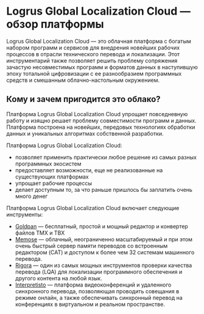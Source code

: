 # Logrus Global Localization Cloud — обзор платформы

Logrus Global Localization Cloud — это облачная платформа с богатым набором  программ и сервисов для внедрения новейших рабочих процессов в отрасли технического перевода и локализации. Этот инструментарий также позволяет решить проблему сопряжения зачастую несовместимых программ и форматов данных в наступившую эпоху тотальной цифровизации с ее разнообразием программных средств и смешанным облачно-настольным окружением.

## Кому и зачем пригодится это облако?

Платформа Logrus Global Localization Cloud упрощает повседневную работу и изящно решает проблему совместимости программ и данных. Платформа построена на новейших, передовых технологиях обработки данных и уникальных алгоритмах собственной разработки.

Платформа Logrus Global Localization Cloud:

* позволяет применить практически любое решение из самых разных программных экосистем
* предоставляет возможности, еще не реализованные на существующих платформах
* упрощает рабочие процессы
* делает доступным то, за что раньше пришлось бы заплатить очень много денег

Платформа Logrus Global Localization Cloud включает следующие инструменты:

* [Goldpan](goldpan.md)       — бесплатный, простой и мощный редактор и конвертер файлов TMX и TBX
* [Memose](memose.md)         — облачный, неограниченно масштабируемый и при этом очень быстрый сервер памяти переводов со встроенным редактором (CAT) и доступом к более чем 32 системам машинного перевода.
* [Rigora](rigora.md)   — один из самых мощных инструментов проверки качества перевода (LQA) для локализации программного обеспечения и другого контента на любой язык.
* [Interpretisto](interpretisto.md)   — платформа видеоконференций и удаленного синхронного перевода, позволяющая проводить совещания в режиме онлайн, а также обеспечивать синхронный перевод на конференциях в виртуальном и реальном пространстве.
